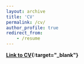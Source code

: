 ```yaml
---
layout: archive
title: 'CV'
permalink: /cv/
author_profile: true
redirect_from:
    - /resume
---
```


**[Link to CV](/files/cv.pdf){:target="\_blank"}**
